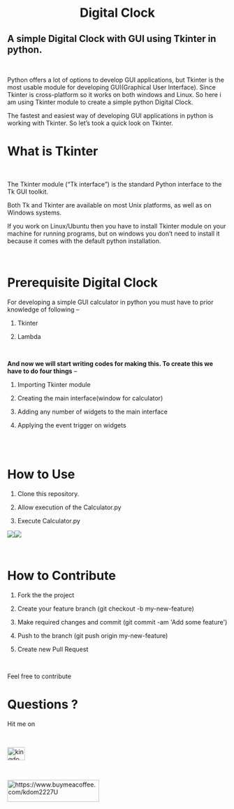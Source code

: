  <center><h1>Digital Clock</h1></center>

<h2>A simple Digital Clock with GUI using Tkinter in python.</h2>

<br>

Python offers a lot of options to develop  GUI applications, but Tkinter is the most usable module for developing GUI(Graphical User Interface). Since Tkinter is cross-platform so it works on both windows and Linux. So here i am using Tkinter module to create a simple python Digital Clock.

The fastest and easiest way of developing GUI applications in python is working with Tkinter. So let’s took a quick look on Tkinter.

<h1>What is Tkinter</h1><br>

The Tkinter module (“Tk interface”) is the standard Python interface to the Tk GUI toolkit.

Both Tk and Tkinter are available on most Unix platforms, as well as on Windows systems.

If you work on Linux/Ubuntu then you have to install Tkinter module on your machine for running programs, but on windows you don’t need to install it because it comes with the default python installation.

<br>

<h1>Prerequisite Digital Clock</h1>

For developing a simple GUI calculator in python you must have to prior knowledge of following –<br>

1. Tkinter<br>

2. Lambda<br>

<br>






<b>And now we will start writing codes for making this. To create this we have to do four things</b> –<br>

1. Importing Tkinter module<br>

2. Creating the main interface(window for calculator)<br>

3. Adding any number of widgets to the main interface<br>

4. Applying the event trigger on widgets

<br>

<br>

<h1>How to Use</h1>

<p>

1. Clone this repository.<br>

2. Allow execution of the Calculator.py<br>

3. Execute Calculator.py<br>

</p>

<img src="images/cal-1.png"><img src="images/cal-2.png">

<br>

<h1>How to Contribute</h1>

<p>

1. Fork the the project<br>

2. Create your feature branch (git checkout -b my-new-feature)<br>

3. Make required changes and commit (git commit -am 'Add some feature')<br>

4. Push to the branch (git push origin my-new-feature)<br>

5. Create new Pull Request<br>

<br>

  Feel free to contribute

</p>

 

<h1>Questions ?</h1>

<p>Hit me on</p><br>

<a href="https://twitter.com/kingdom2203" target="blank"><img align="center" src="https://raw.githubusercontent.com/rahuldkjain/github-profile-readme-generator/master/src/images/icons/Social/twitter.svg" alt="kingdom2203" height="30" width="40" /></a>

<br>

<p><a href="https://www.buymeacoffee.com/https://www.buymeacoffee.com/kdom2227U"> <img align="left" src="https://cdn.buymeacoffee.com/buttons/v2/default-yellow.png" height="50" width="210" alt="https://www.buymeacoffee.com/kdom2227U" /></a></p><br><br>
